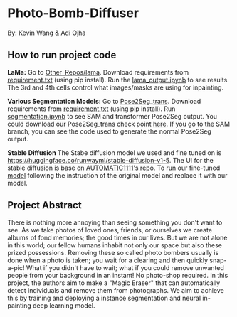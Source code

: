 # Photo-Bomb-Diffuser
By: Kevin Wang & Adi Ojha

## How to run project code
**LaMa:**
Go to [Other_Repos/lama](Other_Repos/lama). Download requirements from [requirement.txt](Other_Repos/lama/requirements.txt) (using pip install). Run the [lama_output.ipynb](Other_Repos/lama/lama_output.ipynb) to see results. The 3rd and 4th cells control what images/masks are using for inpainting.

**Various Segmentation Models:**
Go to [Pose2Seg_trans](Pose2Seg_trans). Download requirements from [requirement.txt](Pose2Seg_trans/requirements.txt) (using pip install). Run [segmentation.ipynb](Pose2Seg_trans/segmentation.ipynb) to see SAM and transformer Pose2Seg output. You could download our Pose2Seg_trans check point [here](https://drive.google.com/file/d/1nt5izn_d86Xq5n_guGVS_VsBZFiP0dLd/view?usp=share_link). If you go to the SAM branch, you can see the code used to generate the normal Pose2Seg output.

**Stable Diffusion**
The Stabe diffusion model we used and fine tuned on is https://huggingface.co/runwayml/stable-diffusion-v1-5. The UI for the stable diffusion is base on [AUTOMATIC1111's repo](https://github.com/AUTOMATIC1111/stable-diffusion-webui). To run our fine-tuned [model](https://drive.google.com/file/d/1c-Fixmmiy1rqTcuakVZeFd28Phpf8voK/view?usp=share_link) following the instruction of the original model and replace it with our model. 

## Project Abstract
There is nothing more annoying than seeing something you don't want to see. As we take photos of loved ones, friends, or ourselves we create albums of fond memories; the good times in our lives. But we are not alone in this world; our fellow humans inhabit not only our space but also these prized possessions. Removing these so called photo bombers usually is done when a photo is taken; you wait for a clearing and then quickly snap-a-pic! What if you didn't have to wait; what if you could remove unwanted people from your background in an instant! No photo-shop required. In this project, the authors aim to make a "Magic Eraser" that can automatically detect individuals and remove them from photographs. We aim to achieve this by training and deploying a instance segmentation and neural in-painting deep learning model.
